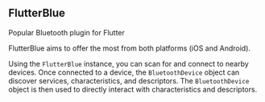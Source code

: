 ## FlutterBlue

Popular Bluetooth plugin for Flutter

FlutterBlue aims to offer the most from both platforms (iOS and Android).

Using the `FlutterBlue` instance, you can scan for and connect to nearby devices. Once connected to a device, the `BluetoothDevice` object can discover services, characteristics, and descriptors. The `BluetoothDevice` object is then used to directly interact with characteristics and descriptors.
